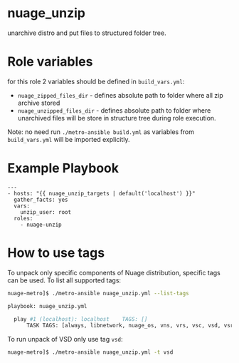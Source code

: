 nuage_unzip
===========

unarchive distro and put files to structured folder tree.

Role variables
=========
for this role 2 variables should be defined in `build_vars.yml`:
- `nuage_zipped_files_dir` - defines absolute path to folder where all zip archive stored
- `nuage_unzipped_files_dir` - defines absolute path to folder where unarchived files will be store in structure tree during role execution.

Note: no need run `./metro-ansible build.yml` as variables from `build_vars.yml` will be imported explicitly.

Example Playbook
================
```
---
- hosts: "{{ nuage_unzip_targets | default('localhost') }}"
  gather_facts: yes
  vars:
    unzip_user: root
  roles:
    - nuage-unzip
```

How to use tags
===============
To unpack only specific components of Nuage distribution, specific tags can be used.
To list all supported tags:
```bash
nuage-metro]$ ./metro-ansible nuage_unzip.yml --list-tags

playbook: nuage_unzip.yml

  play #1 (localhost): localhost	TAGS: []
      TASK TAGS: [always, libnetwork, nuage_os, vns, vrs, vsc, vsd, vsr, vstat]

```

To run unpack of VSD only use tag `vsd`:
```bash
nuage-metro]$ ./metro-ansible nuage_unzip.yml -t vsd
```
